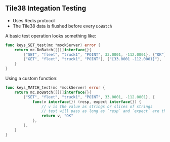 ## Tile38 Integation Testing

- Uses Redis protocol
- The Tile38 data is flushed before every `DoBatch`

A basic test operation looks something like:

```go
func keys_SET_test(mc *mockServer) error {
	return mc.DoBatch([][]interface{}{
        {"SET", "fleet", "truck1", "POINT", 33.0001, -112.0001}, {"OK"},
        {"GET", "fleet", "truck1", "POINT"}, {"[33.0001 -112.0001]"},
    }
}
```

Using a custom function:

```go
func keys_MATCH_test(mc *mockServer) error {
	return mc.DoBatch([][]interface{}{
        {"SET", "fleet", "truck1", "POINT", 33.0001, -112.0001}, {
            func(v interface{}) (resp, expect interface{}) {
                // v is the value as strings or slices of strings
                // test will pass as long as `resp` and `expect` are the same.
                return v, "OK"
            },
		},
    }
}
```


